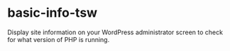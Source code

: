 # basic-info-tsw
Display site information on your WordPress administrator screen to check for what version of PHP is running.
